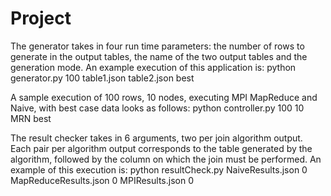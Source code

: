 # Project
The generator takes in four run time parameters: the number of rows to generate in the output tables, the name of the two output tables and the generation mode. An example execution of this application is:
python generator.py 100 table1.json table2.json best

A sample execution of 100 rows, 10 nodes, executing MPI MapReduce and Naive, with best case data looks as follows:
python controller.py 100 10 MRN best

The result checker takes in 6 arguments, two per join algorithm output. Each pair per algorithm output corresponds to the table generated by the algorithm, followed by the column on which the join must be performed. An example of this execution is:
python resultCheck.py NaiveResults.json 0 MapReduceResults.json 0 MPIResults.json 0
